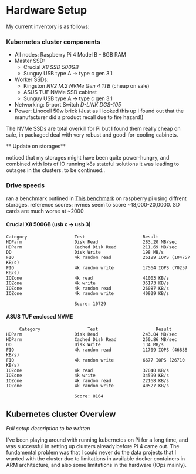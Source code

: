 
# Hardware Setup
My current inventory is as follows:

### Kubernetes cluster components
- All nodes: Raspberry Pi 4 Model B - 8GB RAM
- Master SSD:
  - Crucial *X8 SSD 500GB*
  - Sunguy USB type A -> type c gen 3.1
- Worker SSDs:
  - Kingston *NV2 M.2 NVMe Gen 4 1TB* (cheap on sale)
  - ASUS TUF NVMe SSD cabinet
  - Sunguy USB type A -> type c gen 3.1
- Networking: 5-port Switch *D-LINK DGS-105* 
- Power: Linocell 50w brick (Just as I looked this up I found out that the manufacturer did a product recall due to fire hazard!)

The NVMe SSDs are total overkill for Pi but I found them really cheap on sale, in packaged deal with very robust and good-for-cooling cabinets.

** Update on storages**

noticed that my storages might have been quite power-hungry, and combined with lots of IO running k8s stateful solutions it was leading to outages in the clusters. to be continued..

### Drive speeds
ran a benchmark outlined in [This benchmark](https://jamesachambers.com/2022-raspberry-pi-storage-benchmarks/) on raspberry pi
using diffrent storages. reference scores: nvmes seem to score ~18,000-20,0000. SD cards are much worse at ~2000

#### Crucial X8 500GB (usb c -> usb 3)
```Crucial
Category                  Test                      Result
HDParm                    Disk Read                 283.20 MB/sec
HDParm                    Cached Disk Read          211.69 MB/sec
DD                        Disk Write                198 MB/s
FIO                       4k random read            26189 IOPS (104757 KB/s)
FIO                       4k random write           17564 IOPS (70257 KB/s)
IOZone                    4k read                   41003 KB/s
IOZone                    4k write                  35173 KB/s
IOZone                    4k random read            26087 KB/s
IOZone                    4k random write           40929 KB/s

                          Score: 10729
```


#### ASUS TUF enclosed NVME
```
     Category                  Test                      Result
HDParm                    Disk Read                 243.04 MB/sec
HDParm                    Cached Disk Read          250.86 MB/sec
DD                        Disk Write                134 MB/s
FIO                       4k random read            11709 IOPS (46838 KB/s)
FIO                       4k random write           6677 IOPS (26710 KB/s)
IOZone                    4k read                   37040 KB/s
IOZone                    4k write                  34599 KB/s
IOZone                    4k random read            22168 KB/s
IOZone                    4k random write           40527 KB/s

                          Score: 8164
```
## Kubernetes cluster Overview
*Full setup description to be written*

I've been playing around with running kubernetes on Pi for a long time, and was successful in setting up clusters already before Pi 4 came out. The fundamental problem was that I could never do the data projects that I wanted with the cluster due to limitations in available docker containers in ARM architecture, and also some limitations in the hardware (IOps mainly).

